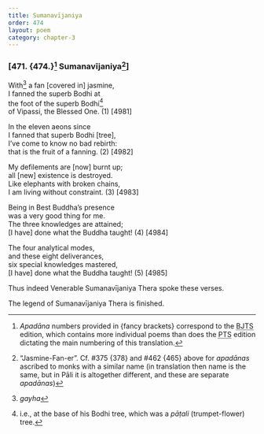 ```yaml
---
title: Sumanavījaniya
order: 474
layout: poem
category: chapter-3
---
```


### \[471. {474.}[^1] Sumanavījaniya[^2]\]

With[^3] a fan \[covered in\] jasmine,  
I fanned the superb Bodhi at  
the foot of the superb Bodhi[^4]  
of Vipassi, the Blessed One. (1) \[4981\]

In the eleven aeons since  
I fanned that superb Bodhi \[tree\],  
I’ve come to know no bad rebirth:  
that is the fruit of a fanning. (2) \[4982\]

My defilements are \[now\] burnt up;  
all \[new\] existence is destroyed.  
Like elephants with broken chains,  
I am living without constraint. (3) \[4983\]

Being in Best Buddha’s presence  
was a very good thing for me.  
The three knowledges are attained;  
\[I have\] done what the Buddha taught! (4) \[4984\]

The four analytical modes,  
and these eight deliverances,  
six special knowledges mastered,  
\[I have\] done what the Buddha taught! (5) \[4985\]

Thus indeed Venerable Sumanavījaniya Thera spoke these verses.

The legend of Sumanavījaniya Thera is finished.

[^1]: *Apadāna* numbers provided in {fancy brackets} correspond to the <abbr title="Buddha Jayanthi Tripitaka Series">BJTS</abbr> edition, which contains more individual poems than does the <abbr title="Pali Text Society">PTS</abbr> edition dictating the main numbering of this translation.

[^2]: “Jasmine-Fan-er”. Cf. \#375 {378} and \#462 {465} above for *apadānas* ascribed to monks with a similar name (in translation then name is the same, but in Pāli it is altogether different, and these are separate *apadānas*)

[^3]: *gayha*

[^4]: i.e., at the base of his Bodhi tree, which was a *pāṭali* (trumpet-flower) tree.
